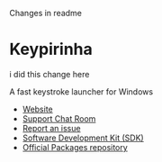 Changes in readme

# Keypirinha
i did this change here


A fast keystroke launcher for Windows

* [Website](http://keypirinha.com)
* [Support Chat Room](https://gitter.im/Keypirinha/Keypirinha)
* [Report an issue](https://github.com/Keypirinha/Keypirinha/issues)
* [Software Development Kit (SDK)](https://github.com/Keypirinha/SDK)
* [Official Packages repository](https://github.com/Keypirinha/Packages)

